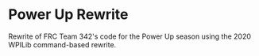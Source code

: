 # Power Up Rewrite 

Rewrite of FRC Team 342's code for the Power Up season using the 2020 WPILib command-based rewrite.
